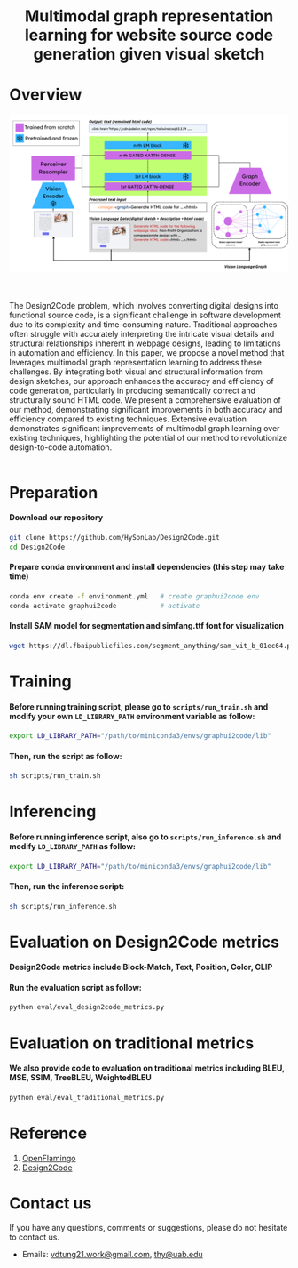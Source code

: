 <div align="center">

# Multimodal graph representation learning for website source code generation given visual sketch

<!-- Our technical [report](Multimodal_Graph_Representation_Learning_For_Website_Generation_Based_on_Visual_Sketch.pdf)  -->
</div>

# Overview

![gvlm](architecture.png)

<br/><br/>
The Design2Code problem, which involves converting digital designs into functional source code, is a significant challenge in software development due to its complexity and time-consuming nature. Traditional approaches often struggle with accurately interpreting the intricate visual details and structural relationships inherent in webpage designs, leading to limitations in automation and efficiency. In this paper, we propose a novel method that leverages multimodal graph representation learning to address these challenges. By integrating both visual and structural information from design sketches, our approach enhances the accuracy and efficiency of code generation, particularly in producing semantically correct and structurally sound HTML code. We present a comprehensive evaluation of our method, demonstrating significant improvements in both accuracy and efficiency compared to existing techniques. Extensive evaluation demonstrates significant improvements of multimodal graph learning over existing techniques, highlighting the potential of our method to revolutionize design-to-code automation.
<br/><br/>

# Preparation
#### Download our repository
```bash
git clone https://github.com/HySonLab/Design2Code.git
cd Design2Code
```

#### Prepare conda environment and install dependencies (this step may take time)
```bash
conda env create -f environment.yml   # create graphui2code env
conda activate graphui2code           # activate
```

#### Install SAM model for segmentation and simfang.ttf font for visualization
```bash
wget https://dl.fbaipublicfiles.com/segment_anything/sam_vit_b_01ec64.pth            # Install Segment Anything model
```

# Training
#### Before running training script, please go to `scripts/run_train.sh` and modify your own `LD_LIBRARY_PATH` environment variable as follow:
```bash
export LD_LIBRARY_PATH="/path/to/miniconda3/envs/graphui2code/lib"
```
#### Then, run the script as follow:
```bash
sh scripts/run_train.sh
```

# Inferencing
#### Before running inference script, also go to `scripts/run_inference.sh` and modify `LD_LIBRARY_PATH` as follow:
```bash
export LD_LIBRARY_PATH="/path/to/miniconda3/envs/graphui2code/lib"
```
#### Then, run the inference script:
```bash
sh scripts/run_inference.sh
```

# Evaluation on Design2Code metrics
#### Design2Code metrics include Block-Match, Text, Position, Color, CLIP
#### Run the evaluation script as follow:
```bash
python eval/eval_design2code_metrics.py
```

# Evaluation on traditional metrics
#### We also provide code to evaluation on traditional metrics including BLEU, MSE, SSIM, TreeBLEU, WeightedBLEU
```bash
python eval/eval_traditional_metrics.py
```

# Reference
1. [OpenFlamingo](https://github.com/mlfoundations/open_flamingo)
2. [Design2Code](https://github.com/NoviScl/Design2Code)

# Contact us
If you have any questions, comments or suggestions, please do not hesitate to contact us.
- Emails: vdtung21.work@gmail.com, thy@uab.edu
